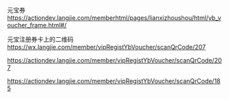 元宝券
https://actiondev.langjie.com/memberhtml/pages/lianxizhoushou/html/yb_voucher_frame.html#/


元宝注册券卡上的二维码
https://wx.langjie.com/member/vipRegistYbVoucher/scanQrCode/207

https://actiondev.langjie.com/member/vipRegistYbVoucher/scanQrCode/207


https://actiondev.langjie.com/member/vipRegistYbVoucher/scanQrCode/185